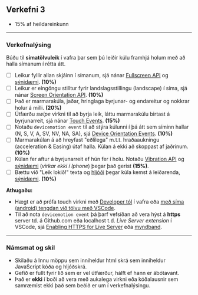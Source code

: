 ## Verkefni 3 
- 15% af heildareinkunn

---

### Verkefnalýsing

Búðu til **símatölvuleik** í vafra þar sem þú leiðir kúlu framhjá holum með að halla símanum í rétta átt. <br>

- [ ] Leikur fyllir allan skjáinn í símanum, sjá nánar [Fullscreen API](https://developer.mozilla.org/en-US/docs/Web/API/Fullscreen_API/Guide) og [sýnidæmi](https://youtu.be/D74Z_0I0CUk?t=786). **(10%)**
- [ ] Leikur er eingöngu stilltur fyrir landslagsstillingu (landscape) í síma, sjá nánar [Screen Orientation API](https://developer.mozilla.org/en-US/docs/Web/API/Screen_Orientation_API). **(10%)**
- [ ] Það er marmarakúla, jaðar, hringlaga byrjunar- og endareitur og nokkrar holur á milli. **(20%)**
- [ ] Útfærðu _swipe_ virkni til að byrja leik, láttu marmarakúlu birtast á byrjunarreit, sjá nánar [Touch Events](https://github.com/GunnarThorunnarson/FORR3JS05DU/wiki/Events#st%C3%BDringar). **(15%)**
- [ ] Notaðu `devicemotion event` til að stýra kúlunni í þá átt sem síminn hallar (N, S, V, A, SV, NV, NA, SA), sjá [Device Orientation Events](https://github.com/GunnarThorunnarson/FORR3JS05DU/wiki/Events#st%C3%BDringar). **(10%)**
- [ ] Marmarakúlan á að hreyfast "eðlilega"  m.t.t. hraðaaukningu (acceleration & Easing) útaf halla. Kúlan á ekki að skoppast af jaðrinum.  **(10%)**
- [ ] Kúlan fer aftur á byrjunarreit ef hún fer í holu. Notaðu [Vibration API](https://developer.mozilla.org/en-US/docs/Web/API/Vibration_API) og [sýnidæmi](https://googlechrome.github.io/samples/vibration/) (_virkar ekki í Iphone_) þegar það gerist **(15%)**. 
- [ ] Bættu við "Leik lokið!" texta og [hljóði](https://developer.mozilla.org/en-US/docs/Web/API/HTMLAudioElement/Audio) þegar kúla kemst á leiðarenda, [sýnidæmi](https://youtu.be/Eg_zUEy_lDE?t=1384).  **(10%)**

**Athugaðu:**
- Hægt er að prófa touch virkni með [Developer tól](https://developer.chrome.com/docs/devtools/device-mode/#type) í vafra eða [með síma (android) tengdan við tölvu með VSCode](https://youtu.be/TaPdgj8mucI?t=213).
- Til að nota `devicemotion event` þá þarf vefsíðan að vera hýst á **https** server td. á Github.com eða localhost t.d. _Live Server extension_ í VSCode, sjá [Enabling HTTPS for Live Server](https://graceydev.hashnode.dev/enabling-https-for-live-server-visual-studio-code-extension) eða [myndband](https://www.youtube.com/watch?v=v4jgr0ppw8Q).

---

### Námsmat og skil	
* Skilaðu á Innu möppu sem inniheldur html skrá sem inniheldur JavaScript kóða og hljóðskrá.
* Gefið er fullt fyrir lið sem er vel útfærður, hálft ef hann er ábótavant. 
* Það er **ekki** í boði að vera með aukalega virkni eða kóðalausnir sem samræmist ekki það sem beðið er um í verkefnalýsingu.
  
<!--
- [ ] Reiknaðu með þyngd kúlu, átt og hraða (velocity) þegar kúlan rekst á vegg, sjá t.d. [React to collisions with physics](https://spicyyoghurt.com/tutorials/html5-javascript-game-development/collision-detection-physics) og [Math, Physics, and Animation](https://www.oreilly.com/library/view/html5-canvas/9781449308032/ch05.html). **(10%)**.
- [ ] Búðu til [völundarhús](https://marmelab.com/static/0b88f91f752f8f98764843ffc431cc19/66318/marble-maze.webp) með [Tilemap](https://www.youtube.com/watch?v=5IMXpp3rohQ). 
-->
